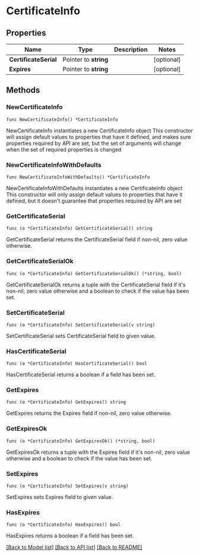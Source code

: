 # CertificateInfo

## Properties

Name | Type | Description | Notes
------------ | ------------- | ------------- | -------------
**CertificateSerial** | Pointer to **string** |  | [optional] 
**Expires** | Pointer to **string** |  | [optional] 

## Methods

### NewCertificateInfo

`func NewCertificateInfo() *CertificateInfo`

NewCertificateInfo instantiates a new CertificateInfo object
This constructor will assign default values to properties that have it defined,
and makes sure properties required by API are set, but the set of arguments
will change when the set of required properties is changed

### NewCertificateInfoWithDefaults

`func NewCertificateInfoWithDefaults() *CertificateInfo`

NewCertificateInfoWithDefaults instantiates a new CertificateInfo object
This constructor will only assign default values to properties that have it defined,
but it doesn't guarantee that properties required by API are set

### GetCertificateSerial

`func (o *CertificateInfo) GetCertificateSerial() string`

GetCertificateSerial returns the CertificateSerial field if non-nil, zero value otherwise.

### GetCertificateSerialOk

`func (o *CertificateInfo) GetCertificateSerialOk() (*string, bool)`

GetCertificateSerialOk returns a tuple with the CertificateSerial field if it's non-nil, zero value otherwise
and a boolean to check if the value has been set.

### SetCertificateSerial

`func (o *CertificateInfo) SetCertificateSerial(v string)`

SetCertificateSerial sets CertificateSerial field to given value.

### HasCertificateSerial

`func (o *CertificateInfo) HasCertificateSerial() bool`

HasCertificateSerial returns a boolean if a field has been set.

### GetExpires

`func (o *CertificateInfo) GetExpires() string`

GetExpires returns the Expires field if non-nil, zero value otherwise.

### GetExpiresOk

`func (o *CertificateInfo) GetExpiresOk() (*string, bool)`

GetExpiresOk returns a tuple with the Expires field if it's non-nil, zero value otherwise
and a boolean to check if the value has been set.

### SetExpires

`func (o *CertificateInfo) SetExpires(v string)`

SetExpires sets Expires field to given value.

### HasExpires

`func (o *CertificateInfo) HasExpires() bool`

HasExpires returns a boolean if a field has been set.


[[Back to Model list]](../README.md#documentation-for-models) [[Back to API list]](../README.md#documentation-for-api-endpoints) [[Back to README]](../README.md)


